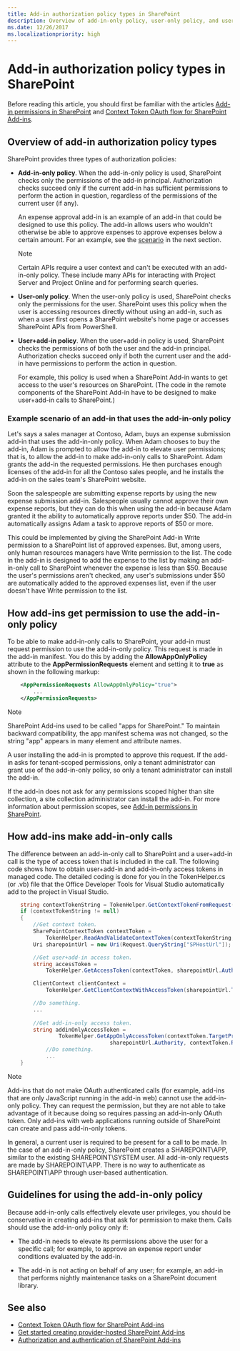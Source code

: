 ```yaml
---
title: Add-in authorization policy types in SharePoint
description: Overview of add-in-only policy, user-only policy, and user+add-in policy, and guidelines for using the add-in-only policy.
ms.date: 12/26/2017
ms.localizationpriority: high
---
```



# Add-in authorization policy types in SharePoint

Before reading this article, you should first be familiar with the articles [Add-in permissions in SharePoint](add-in-permissions-in-sharepoint.md) and [Context Token OAuth flow for SharePoint Add-ins](context-token-oauth-flow-for-sharepoint-add-ins.md).
 

<a name="Overview"> </a>

## Overview of add-in authorization policy types

SharePoint provides three types of authorization policies:

- **Add-in-only policy**. When the add-in-only policy is used, SharePoint checks only the permissions of the add-in principal. Authorization checks succeed only if the current add-in has sufficient permissions to perform the action in question, regardless of the permissions of the current user (if any).
    
    An expense approval add-in is an example of an add-in that could be designed to use this policy. The add-in allows users who wouldn't otherwise be able to approve expenses to approve expenses below a certain amount. For an example, see the [scenario](#Scenario) in the next section.
    
    > [!NOTE] 
    > Certain APIs require a user context and can't be executed with an add-in-only policy. These include many APIs for interacting with Project Server and Project Online and for performing search queries.

- **User-only policy**. When the user-only policy is used, SharePoint checks only the permissions for the user. SharePoint uses this policy when the user is accessing resources directly without using an add-in, such as when a user first opens a SharePoint website's home page or accesses SharePoint APIs from PowerShell.

- **User+add-in policy**. When the user+add-in policy is used, SharePoint checks the permissions of both the user and the add-in principal. Authorization checks succeed only if both the current user and the add-in have permissions to perform the action in question.
    
    For example, this policy is used when a SharePoint Add-in wants to get access to the user's resources on SharePoint. (The code in the remote components of the SharePoint Add-in have to be designed to make user+add-in calls to SharePoint.)
    
<a name="Scenario"> </a>

### Example scenario of an add-in that uses the add-in-only policy

Let's says a sales manager at Contoso, Adam, buys an expense submission add-in that uses the add-in-only policy. When Adam chooses to buy the add-in, Adam is prompted to allow the add-in to elevate user permissions; that is, to allow the add-in to make add-in-only calls to SharePoint. Adam grants the add-in the requested permissions. He then purchases enough licenses of the add-in for all the Contoso sales people, and he installs the add-in on the sales team's SharePoint website.
 
Soon the salespeople are submitting expense reports by using the new expense submission add-in. Salespeople usually cannot approve their own expense reports, but they can do this when using the add-in because Adam granted it the ability to automatically approve reports under $50. The add-in automatically assigns Adam a task to approve reports of $50 or more. 

This could be implemented by giving the SharePoint Add-in Write permission to a SharePoint list of approved expenses. But, among users, only human resources managers have Write permission to the list. The code in the add-in is designed to add the expense to the list by making an add-in-only call to SharePoint whenever the expense is less than $50. Because the user's permissions aren't checked, any user's submissions under $50 are automatically added to the approved expenses list, even if the user doesn't have Write permission to the list.
 
<a name="Approve"> </a>

## How add-ins get permission to use the add-in-only policy

To be able to make add-in-only calls to SharePoint, your add-in must request permission to use the add-in-only policy. This request is made in the add-in manifest. You do this by adding the **AllowAppOnlyPolicy** attribute to the **AppPermissionRequests** element and setting it to **true** as shown in the following markup:

```XML
    <AppPermissionRequests AllowAppOnlyPolicy="true">
        ...
    </AppPermissionRequests>
```

> [!NOTE] 
> SharePoint Add-ins used to be called "apps for SharePoint." To maintain backward compatibility, the app manifest schema was not changed, so the string "app" appears in many element and attribute names.
 

A user installing the add-in is prompted to approve this request. If the add-in asks for tenant-scoped permissions, only a tenant administrator can grant use of the add-in-only policy, so only a tenant administrator can install the add-in. 

If the add-in does not ask for any permissions scoped higher than site collection, a site collection administrator can install the add-in. For more information about permission scopes, see [Add-in permissions in SharePoint](add-in-permissions-in-sharepoint.md).
 

<a name="AppOnlyCalls"> </a> 

## How add-ins make add-in-only calls

The difference between an add-in-only call to SharePoint and a user+add-in call is the type of access token that is included in the call. The following code shows how to obtain user+add-in and add-in-only access tokens in managed code. The detailed coding is done for you in the TokenHelper.cs (or .vb) file that the Office Developer Tools for Visual Studio automatically add to the project in Visual Studio.

```csharp
    string contextTokenString = TokenHelper.GetContextTokenFromRequest(Request);
    if (contextTokenString != null)
    {
        //Get context token.
        SharePointContextToken contextToken =
            TokenHelper.ReadAndValidateContextToken(contextTokenString, Request.Url.Authority);
        Uri sharepointUrl = new Uri(Request.QueryString["SPHostUrl"]);

        //Get user+add-in access token.
        string accessToken =
            TokenHelper.GetAccessToken(contextToken, sharepointUrl.Authority).AccessToken;

        ClientContext clientContext =
            TokenHelper.GetClientContextWithAccessToken(sharepointUrl.ToString(), accessToken);

        //Do something. 
        ...
        
        //Get add-in-only access token.
        string addinOnlyAccessToken = 
                TokenHelper.GetAppOnlyAccessToken(contextToken.TargetPrincipalName, 
                                sharepointUrl.Authority, contextToken.Realm).AccessToken;
            //Do something.
            ...
    }
```


> [!NOTE] 
> Add-ins that do not make OAuth authenticated calls (for example, add-ins that are only JavaScript running in the add-in web) cannot use the add-in-only policy. They can request the permission, but they are not able to take advantage of it because doing so requires passing an add-in-only OAuth token. Only add-ins with web applications running outside of SharePoint can create and pass add-in-only tokens.

In general, a current user is required to be present for a call to be made. In the case of an add-in-only policy, SharePoint creates a SHAREPOINT\APP, similar to the existing SHAREPOINT\SYSTEM user. All add-in-only requests are made by SHAREPOINT\APP. There is no way to authenticate as SHAREPOINT\APP through user-based authentication.

<a name="GuidelinesFor"> </a>

## Guidelines for using the add-in-only policy

Because add-in-only calls effectively elevate user privileges, you should be conservative in creating add-ins that ask for permission to make them. Calls should use the add-in-only policy only if:

- The add-in needs to elevate its permissions above the user for a specific call; for example, to approve an expense report under conditions evaluated by the add-in.

- The add-in is not acting on behalf of any user; for example, an add-in that performs nightly maintenance tasks on a SharePoint document library.

## See also
<a name="AR"> </a>

- [Context Token OAuth flow for SharePoint Add-ins](context-token-oauth-flow-for-sharepoint-add-ins.md)
- [Get started creating provider-hosted SharePoint Add-ins](get-started-creating-provider-hosted-sharepoint-add-ins.md)
- [Authorization and authentication of SharePoint Add-ins](authorization-and-authentication-of-sharepoint-add-ins.md)

    
 

